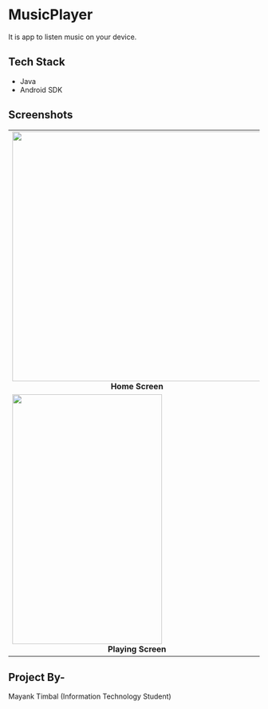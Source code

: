# MusicPlayer
It is app to listen music on your device.


## Tech Stack
- Java
- Android SDK


## Screenshots
<table>
  <tr>
 <td><img height="500" width="500" src="https://images-na.ssl-images-amazon.com/images/I/81cFaBdIJML.png" /><br /><center><b>Home Screen</b></center></td>
   <td><img height="500" width="500" src="https://images-na.ssl-images-amazon.com/images/I/61Y61edUQuL.png" /><br /><center><b>Currently Playing Notification</b></center></td>
    
</tr>
 <tr>
 <td><img height="500" width="300" src="https://images-na.ssl-images-amazon.com/images/I/81Mej7sMbeL._SY600_.png" /><br /><center><b>Playing Screen</b></center></td>

    
</tr>
    

    
</table>

## Project By-
Mayank Timbal
(Information Technology Student)


